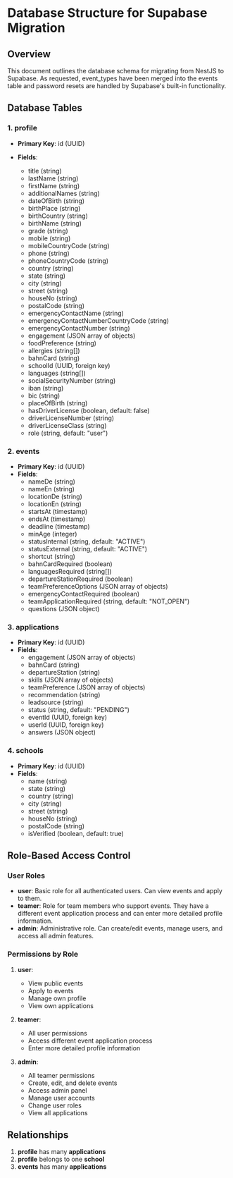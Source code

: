 # Database Structure for Supabase Migration

## Overview

This document outlines the database schema for migrating from NestJS to Supabase. As requested, event_types have been merged into the events table and password resets are handled by Supabase's built-in functionality.

## Database Tables

### 1. profile

- **Primary Key**: id (UUID)
- **Fields**:

  - title (string) <!-- Frontend: Dropdown with title options (Mr, Mrs) -->
  - lastName (string) <!-- Frontend: Text input -->
  - firstName (string) <!-- Frontend: Text input -->
  - additionalNames (string) <!-- Frontend: Text input -->
  - dateOfBirth (string) <!-- Frontend: Date picker -->
  - birthPlace (string) <!-- Frontend: Text input -->
  - birthCountry (string) <!-- Frontend: Country dropdown -->
  - birthName (string) <!-- Frontend: Text input -->
  - grade (string) <!-- Frontend: Dropdown with grade options -->
  - mobile (string) <!-- Frontend: Phone input with formatting -->
  - mobileCountryCode (string) <!-- Frontend: Country code dropdown -->
  - phone (string) <!-- Frontend: Phone input with formatting -->
  - phoneCountryCode (string) <!-- Frontend: Country code dropdown -->
  - country (string) <!-- Frontend: Country dropdown -->
  - state (string) <!-- Frontend: State/province dropdown (dynamic based on country) -->
  - city (string) <!-- Frontend: Text input with autocomplete suggestions -->
  - street (string) <!-- Frontend: Text input -->
  - houseNo (string) <!-- Frontend: Text input -->
  - postalCode (string) <!-- Frontend: Postal code input with country-specific validation -->
  - emergencyContactName (string) <!-- Frontend: Text input -->
  - emergencyContactNumberCountryCode (string) <!-- Frontend: Country code dropdown -->
  - emergencyContactNumber (string) <!-- Frontend: Phone input with formatting -->
  - engagement (JSON array of objects) <!-- Frontend: Multi-select checkboxes or chips with custom UI -->
  - foodPreference (string) <!-- Frontend: Radio buttons or dropdown (Vegetarian, Vegan, etc.) -->
  - allergies (string[]) <!-- Frontend: Multi-select dropdown with common options + custom input -->
  - bahnCard (string) <!-- Frontend: Dropdown with BahnCard options (25, 50, 100, None) -->
  - schoolId (UUID, foreign key) <!-- Frontend: Searchable dropdown with schools -->
  - languages (string[]) <!-- Frontend: Multi-select dropdown with language options -->
  - socialSecurityNumber (string) <!-- Frontend: Masked input with country-specific format -->
  - iban (string) <!-- Frontend: IBAN input with formatting and validation -->
  - bic (string) <!-- Frontend: BIC input with validation -->
  - placeOfBirth (string) <!-- Frontend: Text input -->
  - hasDriverLicense (boolean, default: false) <!-- Frontend: Toggle/Switch -->
  - driverLicenseNumber (string) <!-- Frontend: Text input with conditional display (if hasDriverLicense is true) -->
  - driverLicenseClass (string) <!-- Frontend: Dropdown with license class options, conditional display -->
  - role (string, default: "user") <!-- Frontend: Dropdown with role options (user, teamer, admin) -->

### 2. events

- **Primary Key**: id (UUID)
- **Fields**:
  - nameDe (string) <!-- Frontend: Text input -->
  - nameEn (string) <!-- Frontend: Text input -->
  - locationDe (string) <!-- Frontend: Text input, potentially with location picker -->
  - locationEn (string) <!-- Frontend: Text input, potentially with location picker -->
  - startsAt (timestamp) <!-- Frontend: Date and time picker -->
  - endsAt (timestamp) <!-- Frontend: Date and time picker -->
  - deadline (timestamp) <!-- Frontend: Date and time picker -->
  - minAge (integer) <!-- Frontend: Number input with min/max constraints -->
  - statusInternal (string, default: "ACTIVE") <!-- Frontend: Dropdown with status options (ACTIVE, INACTIVE, etc.) -->
  - statusExternal (string, default: "ACTIVE") <!-- Frontend: Dropdown with status options (ACTIVE, INACTIVE, etc.) -->
  - shortcut (string) <!-- Frontend: Text input with validation -->
  - bahnCardRequired (boolean) <!-- Frontend: Toggle/Switch -->
  - languagesRequired (string[]) <!-- Frontend: Multi-select dropdown with language options -->
  - departureStationRequired (boolean) <!-- Frontend: Toggle/Switch -->
  - teamPreferenceOptions (JSON array of objects) <!-- Frontend: Dynamic form builder for team preference options -->
  - emergencyContactRequired (boolean) <!-- Frontend: Toggle/Switch -->
  - teamApplicationRequired (string, default: "NOT_OPEN") <!-- Frontend: Dropdown with options (NOT_OPEN, OPTIONAL, REQUIRED) -->
  - questions (JSON object) <!-- Frontend: Dynamic form builder for custom questions -->

### 3. applications

- **Primary Key**: id (UUID)
- **Fields**:
  - engagement (JSON array of objects) <!-- Frontend: Multi-select checkboxes or chips with custom UI -->
  - bahnCard (string) <!-- Frontend: Dropdown with BahnCard options (25, 50, 100, None) -->
  - departureStation (string) <!-- Frontend: Text input with station autocomplete -->
  - skills (JSON array of objects) <!-- Frontend: Multi-select with skill categories and levels -->
  - teamPreference (JSON array of objects) <!-- Frontend: Dynamic UI based on event's teamPreferenceOptions -->
  - recommendation (string) <!-- Frontend: Text area for longer text input -->
  - leadsource (string) <!-- Frontend: Dropdown with lead source options -->
  - status (string, default: "PENDING") <!-- Frontend: Dropdown or status pills (PENDING, APPROVED, REJECTED, etc.) -->
  - eventId (UUID, foreign key) <!-- Frontend: Hidden field or dropdown if selecting event -->
  - userId (UUID, foreign key) <!-- Frontend: Hidden field or user search for admins -->
  - answers (JSON object) <!-- Frontend: Dynamic form fields based on event's questions -->

### 4. schools

- **Primary Key**: id (UUID)
- **Fields**:
  - name (string) <!-- Frontend: Text input -->
  - state (string) <!-- Frontend: State/province dropdown -->
  - country (string) <!-- Frontend: Country dropdown -->
  - city (string) <!-- Frontend: Text input with autocomplete suggestions -->
  - street (string) <!-- Frontend: Text input -->
  - houseNo (string) <!-- Frontend: Text input -->
  - postalCode (string) <!-- Frontend: Postal code input with country-specific validation -->
  - isVerified (boolean, default: true) <!-- Frontend: Toggle/Switch for admins -->

## Role-Based Access Control

### User Roles

- **user**: Basic role for all authenticated users. Can view events and apply to them.
- **teamer**: Role for team members who support events. They have a different event application process and can enter more detailed profile information.
- **admin**: Administrative role. Can create/edit events, manage users, and access all admin features.

### Permissions by Role

1. **user**:

   - View public events
   - Apply to events
   - Manage own profile
   - View own applications

2. **teamer**:

   - All user permissions
   - Access different event application process
   - Enter more detailed profile information

3. **admin**:
   - All teamer permissions
   - Create, edit, and delete events
   - Access admin panel
   - Manage user accounts
   - Change user roles
   - View all applications

## Relationships

1. **profile** has many **applications**
2. **profile** belongs to one **school**
3. **events** has many **applications**
